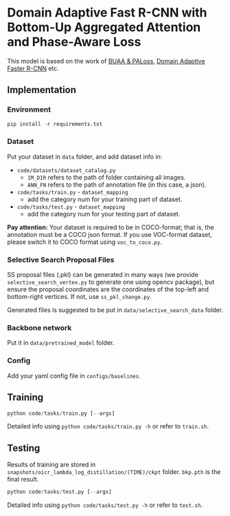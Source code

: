 # Domain Adaptive Fast R-CNN with Bottom-Up Aggregated Attention and Phase-Aware Loss

This model is based on the work of [BUAA & PALoss](https://github.com/Horatio9702/BUAA_PALoss), [Domain Adaptive Faster R-CNN](https://github.com/tiancity-NJU/da-faster-rcnn-PyTorch) etc.
## Implementation
### Environment
```python
pip install -r requirements.txt
```

### Dataset
Put your dataset in `data` folder, and add dataset info in:
+ `code/datasets/dataset_catalog.py`
  + `IM_DIR` refers to the path of folder containing all images.
  + `ANN_FN` refers to the path of annotation file (in this case, a json).
+ `code/tasks/train.py` - `dataset_mapping`
  + add the category num for your training part of dataset.
+ `code/tasks/test.py` - `dataset_mapping`
  + add the category num for your testing part of dataset.

**Pay attention:** Your dataset is required to be in COCO-format; that is, the annotation must be a COCO json format. If you use VOC-format dataset, please switch it to COCO format using `voc_to_coco.py`.

### Selective Search Proposal Files
SS proposal files (.pkl) can be generated in many ways (we provide `selective_search_vertex.py` to generate one using opencv package), but ensure the proposal coordinates are the coordinates of the top-left and bottom-right vertices. If not, use `ss_pkl_change.py`.

Generated files is suggested to be put in `data/selective_search_data` folder.

### Backbone network
Put it in `data/pretrained_model` folder.

### Config
Add your yaml config file in `configs/baselines`.

## Training
```python
python code/tasks/train.py [--args]
```
Detailed info using `python code/tasks/train.py -h` or refer to `train.sh`.

## Testing
Results of training are stored in `snapshots/oicr_lambda_log_distillation/(TIME)/ckpt` folder. `bkp.pth` is the final result.
```python
python code/tasks/test.py [--args]
```
Detailed info using `python code/tasks/test.py -h` or refer to `test.sh`.
